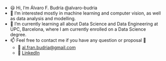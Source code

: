 - :smiley: Hi, I’m Álvaro F. Budría @alvaro-budria
- 👀 I’m interested mostly in machine learning and computer vision, as well as data analysis and modelling.
- 🌱 I’m currently learning all about Data Science and Data Engineering at UPC, Barcelona, where I am currently enrolled on a Data Science degree.
- 📫 Feel free to contact me if you have any question or proposal :slightly_smiling_face:
  - :email: al.fran.budria@gmail.com
  - :briefcase: [LinkedIn](https://www.linkedin.com/in/alvaro-budria-fernandez/)

<!---
- :raised_hands: You can find some of my work in my previous [GitLab repository](https://gitlab.com/alvaro.francesc.budria)
--->

<!---
alvaro-budria/alvaro-budria is a ✨ special ✨ repository because its `README.md` (this file) appears on your GitHub profile.
You can click the Preview link to take a look at your changes.
--->
